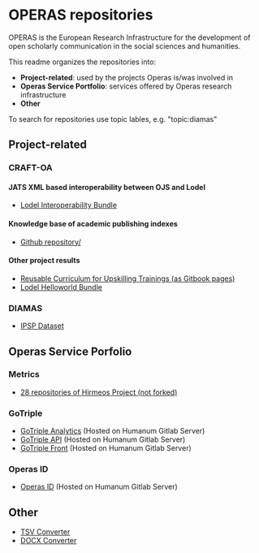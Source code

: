 # OPERAS repositories 

OPERAS is the European Research Infrastructure for the development of open scholarly communication in the social sciences and humanities. 

This readme organizes the repositories into: 

* **Project-related**: used by the projects Operas is/was involved in
* **Operas Service Portfolio**: services offered by Operas research infrastructure
* **Other**

To search for repositories use topic lables, e.g. "topic:diamas"


## Project-related

### CRAFT-OA

#### JATS XML based interoperability between OJS and Lodel

+ [Lodel Interoperability Bundle](https://github.com/operas-eu/lodel-data-interoperability-bundle)

#### Knowledge base of academic publishing indexes

+ [Github repository/](https://github.com/operas-eu/craft-oa-ScholIndexes-doc/tree/main)


#### Other project results 

+ [Reusable Curriculum for Upskilling Trainings (as Gitbook pages)](https://craft-oa.gitbook.io/d2.2-curriculum-for-upskilling-trainings)
+ [Lodel Helloworld Bundle](https://github.com/operas-eu/lodel-helloworld-bundle)

### DIAMAS 

+ [IPSP Dataset](https://github.com/operas-eu/ipsp-dataset)


## Operas Service Porfolio  

### Metrics  
+ [28 repositories of Hirmeos Project (not forked)](https://github.com/orgs/hirmeos/repositories?type=all)

### GoTriple

+ [GoTriple Analytics](https://gitlab.huma-num.fr/triple/gotriple-analytics) (Hosted on Humanum Gitlab Server)
+ [GoTriple API](https://gitlab.huma-num.fr/triple/gotriple-api) (Hosted on Humanum Gitlab Server)
+ [GoTriple Front](https://gitlab.huma-num.fr/triple/gotriple-front) (Hosted on Humanum Gitlab Server)

### Operas ID 

+ [Operas ID](https://gitlab.huma-num.fr/triple/operasid) (Hosted on Humanum Gitlab Server)



## Other  

+ [TSV Converter](https://github.com/operas-eu/tsvConverter)
+ [DOCX Converter](https://github.com/operas-eu/docxConverter) 
